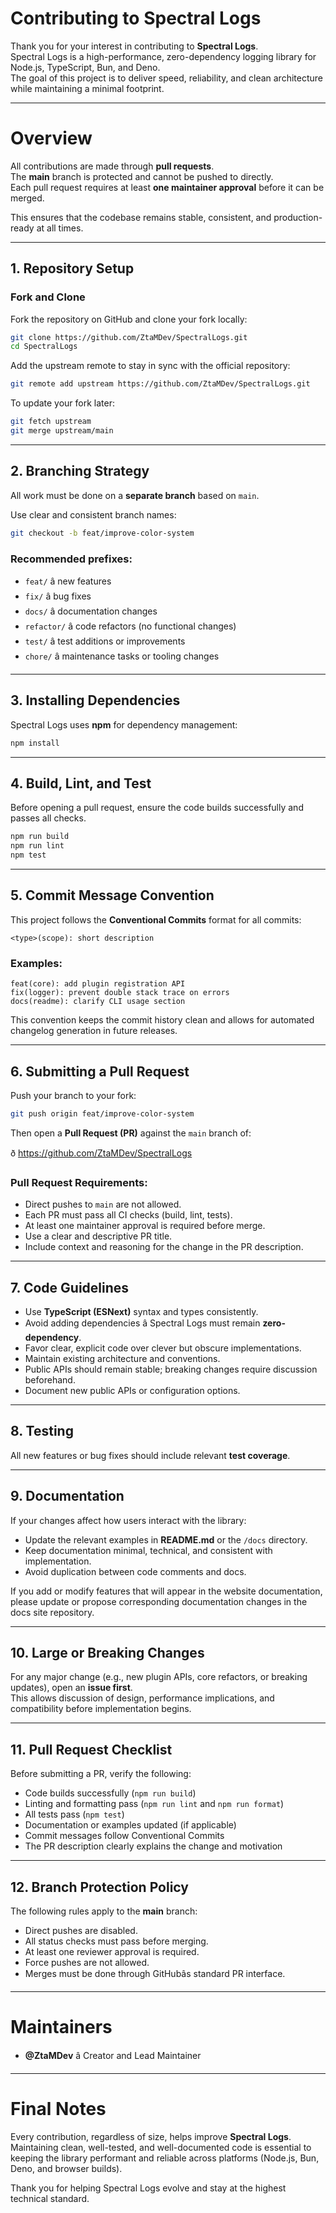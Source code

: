 # Contributing to Spectral Logs

Thank you for your interest in contributing to **Spectral Logs**.  
Spectral Logs is a high-performance, zero-dependency logging library for Node.js, TypeScript, Bun, and Deno.  
The goal of this project is to deliver speed, reliability, and clean architecture while maintaining a minimal footprint.

---

# Overview

All contributions are made through **pull requests**.  
The **main** branch is protected and cannot be pushed to directly.  
Each pull request requires at least **one maintainer approval** before it can be merged.

This ensures that the codebase remains stable, consistent, and production-ready at all times.

---

## 1. Repository Setup

### Fork and Clone

Fork the repository on GitHub and clone your fork locally:

```bash
git clone https://github.com/ZtaMDev/SpectralLogs.git
cd SpectralLogs
```

Add the upstream remote to stay in sync with the official repository:

```bash
git remote add upstream https://github.com/ZtaMDev/SpectralLogs.git
```

To update your fork later:

```bash
git fetch upstream
git merge upstream/main
```

---

## 2. Branching Strategy

All work must be done on a **separate branch** based on `main`.

Use clear and consistent branch names:

```bash
git checkout -b feat/improve-color-system
```

### Recommended prefixes:
- `feat/` â new features  
- `fix/` â bug fixes  
- `docs/` â documentation changes  
- `refactor/` â code refactors (no functional changes)  
- `test/` â test additions or improvements  
- `chore/` â maintenance tasks or tooling changes  

---

## 3. Installing Dependencies

Spectral Logs uses **npm** for dependency management:

```bash
npm install
```

---

## 4. Build, Lint, and Test

Before opening a pull request, ensure the code builds successfully and passes all checks.

```bash
npm run build
npm run lint
npm test
```

---

## 5. Commit Message Convention

This project follows the **Conventional Commits** format for all commits:

```
<type>(scope): short description
```

### Examples:

```
feat(core): add plugin registration API
fix(logger): prevent double stack trace on errors
docs(readme): clarify CLI usage section
```

This convention keeps the commit history clean and allows for automated changelog generation in future releases.

---

## 6. Submitting a Pull Request

Push your branch to your fork:

```bash
git push origin feat/improve-color-system
```

Then open a **Pull Request (PR)** against the `main` branch of:

ð https://github.com/ZtaMDev/SpectralLogs

### Pull Request Requirements:
- Direct pushes to `main` are not allowed.  
- Each PR must pass all CI checks (build, lint, tests).  
- At least one maintainer approval is required before merge.  
- Use a clear and descriptive PR title.  
- Include context and reasoning for the change in the PR description.  

---

## 7. Code Guidelines

- Use **TypeScript (ESNext)** syntax and types consistently.  
- Avoid adding dependencies â Spectral Logs must remain **zero-dependency**.  
- Favor clear, explicit code over clever but obscure implementations.  
- Maintain existing architecture and conventions.  
- Public APIs should remain stable; breaking changes require discussion beforehand.  
- Document new public APIs or configuration options.  

---

## 8. Testing

All new features or bug fixes should include relevant **test coverage**.

---

## 9. Documentation

If your changes affect how users interact with the library:
- Update the relevant examples in **README.md** or the `/docs` directory.  
- Keep documentation minimal, technical, and consistent with implementation.  
- Avoid duplication between code comments and docs.  

If you add or modify features that will appear in the website documentation, please update or propose corresponding documentation changes in the docs site repository.

---

## 10. Large or Breaking Changes

For any major change (e.g., new plugin APIs, core refactors, or breaking updates), open an **issue first**.  
This allows discussion of design, performance implications, and compatibility before implementation begins.

---

## 11. Pull Request Checklist

Before submitting a PR, verify the following:
- Code builds successfully (`npm run build`)  
- Linting and formatting pass (`npm run lint` and `npm run format`)  
- All tests pass (`npm test`)  
- Documentation or examples updated (if applicable)  
- Commit messages follow Conventional Commits  
- The PR description clearly explains the change and motivation  

---

## 12. Branch Protection Policy

The following rules apply to the **main** branch:
- Direct pushes are disabled.  
- All status checks must pass before merging.  
- At least one reviewer approval is required.  
- Force pushes are not allowed.  
- Merges must be done through GitHubâs standard PR interface.  

---

# Maintainers

- **@ZtaMDev** â Creator and Lead Maintainer  

---

# Final Notes

Every contribution, regardless of size, helps improve **Spectral Logs**.  
Maintaining clean, well-tested, and well-documented code is essential to keeping the library performant and reliable across platforms (Node.js, Bun, Deno, and browser builds).

Thank you for helping Spectral Logs evolve and stay at the highest technical standard.
